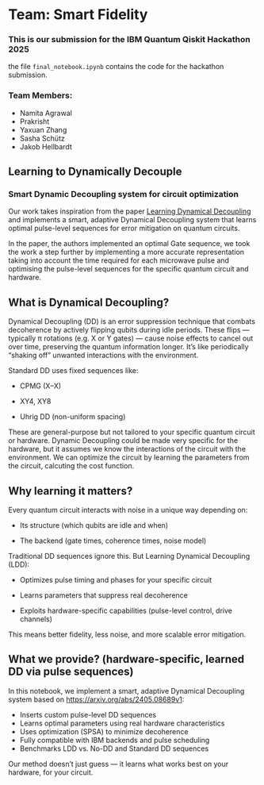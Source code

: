 # Team: Smart Fidelity

### This is our submission for the IBM Quantum Qiskit Hackathon 2025


the file `final_notebook.ipynb` contains the code for the hackathon submission.

### Team Members:
- Namita Agrawal
- Prakrisht 
- Yaxuan Zhang
- Sasha Schütz
- Jakob Hellbardt

## Learning to Dynamically Decouple
### Smart Dynamic Decoupling system for circuit optimization


Our work takes inspiration from the paper [Learning Dynamical Decoupling](https://arxiv.org/abs/2405.08689v1) and implements a smart, adaptive Dynamical Decoupling system that learns optimal pulse-level sequences for error mitigation on quantum circuits.

In the paper, the authors implemented an optimal Gate sequence, we took the work a step further by implementing a more accurate representation taking into account the time required for each microwave pulse and optimising the pulse-level sequences for the specific quantum circuit and hardware.


## What is Dynamical Decoupling?
Dynamical Decoupling (DD) is an error suppression technique that combats decoherence by actively flipping qubits during idle periods.
These flips — typically π rotations (e.g. X or Y gates) — cause noise effects to cancel out over time, preserving the quantum information longer.
It’s like periodically “shaking off” unwanted interactions with the environment.

Standard DD uses fixed sequences like:

- CPMG (X–X)

- XY4, XY8

- Uhrig DD (non-uniform spacing)

These are general-purpose but not tailored to your specific quantum circuit or hardware. Dynamic Decoupling could be made very specific for the hardware, but it assumes we know the interactions of the circuit with the environment. We can optimize the circuit by learning the parameters from the circuit, calcuting the cost function.

## Why learning it matters?
Every quantum circuit interacts with noise in a unique way depending on:

- Its structure (which qubits are idle and when)

- The backend (gate times, coherence times, noise model)

Traditional DD sequences ignore this.
But Learning Dynamical Decoupling (LDD):

- Optimizes pulse timing and phases for your specific circuit

- Learns parameters that suppress real decoherence

- Exploits hardware-specific capabilities (pulse-level control, drive channels)

This means better fidelity, less noise, and more scalable error mitigation.

## What we provide? (hardware-specific, learned DD via pulse sequences)

In this notebook, we implement a smart, adaptive Dynamical Decoupling system based on https://arxiv.org/abs/2405.08689v1:

- Inserts custom pulse-level DD sequences
- Learns optimal parameters using real hardware characteristics
- Uses optimization (SPSA) to minimize decoherence
- Fully compatible with IBM backends and pulse scheduling
- Benchmarks LDD vs. No-DD and Standard DD sequences

Our method doesn’t just guess — it learns what works best on your hardware, for your circuit.
